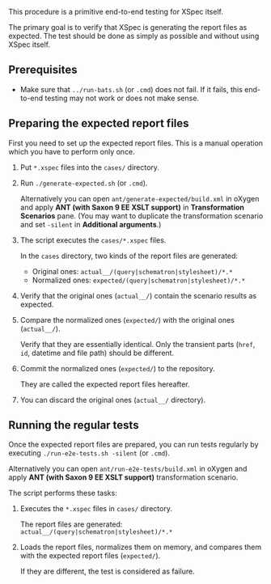 This procedure is a primitive end-to-end testing for XSpec itself.

The primary goal is to verify that XSpec is generating the report files as expected. The test should be done as simply as possible and without using XSpec itself.

## Prerequisites

* Make sure that `../run-bats.sh` (or `.cmd`) does not fail. If it fails, this end-to-end testing may not work or does not make sense.

## Preparing the expected report files

First you need to set up the expected report files. This is a manual operation which you have to perform only once.

1. Put `*.xspec` files into the `cases/` directory.

1. Run `./generate-expected.sh` (or `.cmd`).

	Alternatively you can open `ant/generate-expected/build.xml` in oXygen and apply **ANT (with Saxon 9 EE XSLT support)** in **Transformation Scenarios** pane. (You may want to duplicate the transformation scenario and set `-silent` in **Additional arguments**.)

1. The script executes the `cases/*.xspec` files.
	
	In the `cases` directory, two kinds of the report files are generated:
	
	* Original ones:   `actual__/(query|schematron|stylesheet)/*.*`
	* Normalized ones: `expected/(query|schematron|stylesheet)/*.*`
	
1. Verify that the original ones (`actual__/`) contain the scenario results as expected.

1. Compare the normalized ones (`expected/`) with the original ones (`actual__/`).

	Verify that they are essentially identical. Only the transient parts (`href`, `id`, datetime and file path) should be different.

1. Commit the normalized ones (`expected/`) to the repository.

	They are called the expected report files hereafter.

1. You can discard the original ones (`actual__/` directory).

## Running the regular tests

Once the expected report files are prepared, you can run tests regularly by executing `./run-e2e-tests.sh -silent` (or `.cmd`).

Alternatively you can open `ant/run-e2e-tests/build.xml` in oXygen and apply **ANT (with Saxon 9 EE XSLT support)** transformation scenario.

The script performs these tasks:

1. Executes the `*.xspec` files in `cases/` directory.

	The report files are generated: `actual__/(query|schematron|stylesheet)/*.*`

1. Loads the report files, normalizes them on memory, and compares them with the expected report files (`expected/`).

	If they are different, the test is considered as failure.

